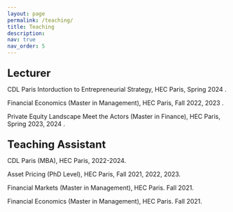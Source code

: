 ```yaml
---
layout: page
permalink: /teaching/
title: Teaching
description: 
nav: true
nav_order: 5
---
```


<style>
/* Hide the page title */
h1 {
    display: none;
}
</style>


<p style="font-size: 24px; margin-bottom: 10px;"><strong>Lecturer</strong></p>

CDL Paris Intorduction to Entrepreneurial Strategy, HEC Paris, Spring 2024 .<br>

Financial Economics (Master in Management), HEC Paris, Fall 2022, 2023 .<br>

Private Equity Landscape Meet the Actors (Master in Finance), HEC Paris, Spring 2023, 2024 .<br>


<p style="font-size: 24px; margin-bottom: 10px;"><strong>Teaching Assistant</strong></p>


CDL Paris (MBA), HEC Paris, 2022-2024.<br>

Asset Pricing (PhD Level), HEC Paris, Fall 2021, 2022, 2023.<br>

Financial Markets (Master in Management), HEC Paris. Fall 2021.<br>

Financial Economics (Master in Management), HEC Paris. Fall 2021.<br>
